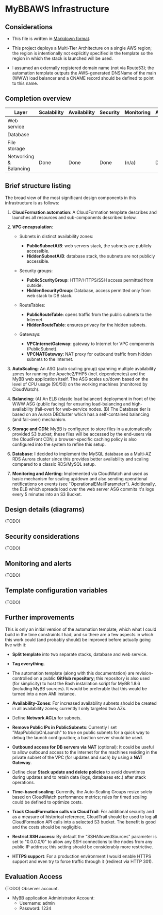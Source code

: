 # MyBBAWS Infrastructure

## Considerations

- This file is written in [Markdown format](https://daringfireball.net/projects/markdown/syntax).

- This project deploys a Multi-Tier Architecture on a single AWS region; the region is
intentionally not explicitly specified in the template so the region in which the stack is launched
will be used.

- I assumed an externally registered domain name (not via Route53); the automation template outputs
the AWS-generated DNSName of the main (WWW) load balancer and a CNAME record should be defined to
point to this name.

## Completion overview

Layer                  | Scalability | Availability | Security | Monitoring | Automation
-----------------------|-------------|--------------|----------|------------|------------
Web service            |             |              |          |            |
Database               |             |              |          |            |
File storage           |             |              |          |            |
Networking & Balancing | Done        | Done         | Done     | (n/a)      | Done

## Brief structure listing

The broad view of the most significant design components in this infrastructure is as follows:

1. **CloudFormation automation**: A CloudFormation template describes and launches all resources
and sub-components described below.

2. **VPC encapsulation**:

    - Subnets in distinct availability zones:
        - **PublicSubnetA/B**: web servers stack, the subnets are publicly accessible.
        - **HiddenSubnetA/B**: database stack, the subnets are not publicly accessible.

    - Security groups:
        - **PublicScurityGroup**: HTTP/HTTPS/SSH access permitted from outside.
        - **HiddenSecurityGroup**: Database, access permitted only from web stack to DB stack.

    - RouteTables:
        - **PublicRouteTable**: opens traffic from the public subnets to the Internet.
        - **HiddenRouteTable**: ensures privacy for the hidden subnets.

    - Gateways:
        - **VPCInternetGateway**: gateway to Internet for VPC components (PublicSubnet).
        - **VPCNATGateway**: NAT proxy for outbound traffic from hidden subnets to the Internet.

3. **AutoScaling**: An ASG (auto scaling group) spanning multiple availability zones for running
the Apache2/PHP5 (incl. dependencies) and the MyBB web application itself. The ASG scales up/down
based on the level of CPU usage (90/50) on the working machines (monitored by CloudWatch).

4. **Balancing**: (A) An ELB (elastic load balancer) deployment in front of the WWW ASG (public
facing) for ensuring load-balancing and high-availability (fail-over) for web-service nodes.
(B) The Database tier is based on an Aurora DBCluster which has a self-contained balancing (and
fail-over) mechanism.

5. **Storage and CDN**: MyBB is configured to store files in a automatically provided S3 bucket;
these files will be accessed by the end-users via the CloudFront CDN; a browser-specific caching
policy is also configured into the system to refine this setup.

6. **Database**: I decided to implement the MySQL database as a Multi-AZ RDS Aurora cluster since
this provides better availability and scaling compared to a classic RDS/MySQL setup.

7. **Monitoring and Alerting**: Implemented via CloudWatch and used as basic mechanism for scaling
up/down and also sending operational notifications on events (see "OperationalEMailParameter").
Additionally, the ELB which spreads load over the web server ASG commits it's logs every 5 minutes
into an S3 Bucket.

## Design details (diagrams)

(TODO)

## Security considerations

(TODO)

## Monitoring and alerts

(TODO)

## Template configuration variables

(TODO)

## Further improvements

This is only an initial version of the automation template, which what I could build in the time
constraints I had, and so there are a few aspects in which this work could (and probably should) be
improved before actually going live with it:

- **Split template** into two separate stacks, database and web service.

- **Tag everything**.

- The automation template (along with this documentation) are revision-controlled on a public
**GitHub repository**; this repository is also used (for simplicity) to host the Bash installation
script for MyBB 1.8.6 (including MyBB sources). It would be preferable that this would be turned
into a new AMI instance.

- **Availability-Zones**: For increased availability subnets should be created in all availability
zones; currently I only targeted two AZs.

- Define **Network ACLs** for subnets.

- **Remove Public IPs in PublicSubnets**: Currently I set "MapPublicIpOnLaunch" to true on public
subnets for a quick way to debug the launch configuration; a bastion server should be used.

- **Outbound access for DB servers via NAT** (optional): It could be useful to allow outbound
access to the Internet for the machines residing in the private subnet of the VPC (for updates and
such) by using a **NAT Gateway**.

- Define clear **Stack update and delete policies** to avoid downtimes during updates and to retain data (logs, databases etc.) after stack operations.

- **Time-based scaling**: Currently, the Auto-Scaling Groups resize solely based on CloudWatch
performance metrics; rules for timed scaling could be defined to optimize costs.

- **Track CloudFormation calls via CloudTrail**: For additional security and as a measure of
historical reference, CloudTrail should be used to log all CloudFormation API calls into a selected
S3 bucket. The benefit is good and the costs should be negligible.

- **Restrict SSH access**: By default the "SSHAllowedSources" parameter is set to "0.0.0.0/0" to
allow any SSH connections to the nodes from any public IP address; this setting should be
considerably more restrictive.

- **HTTPS support**: For a production environment I would enable HTTPS support and even try to
force traffic through it (redirect via HTTP 301).

## Evaluation Access

(TODO) Observer account.

- MyBB application Administrator Account:
    - Username: admin
    - Password: 1234